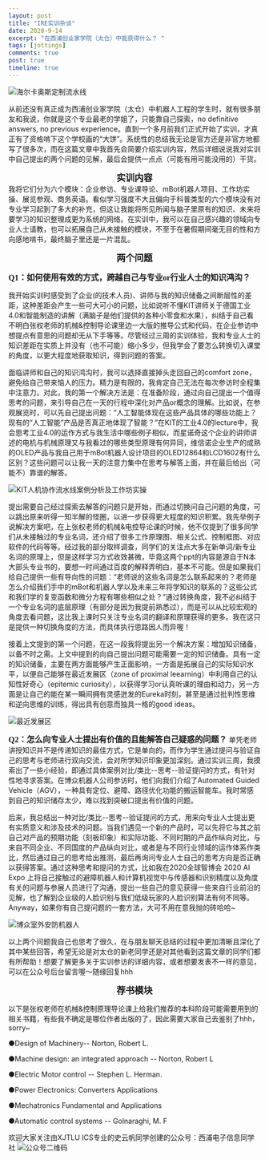 ```yaml
---
layout: post
title: "IRE实训杂谈"
date: 2020-9-14
excerpt: "在西浦创业家学院（太仓）中能获得什么？ "
tags: [jottings]
comments: true
post: true
timeline: true
---
```

![海尔卡奥斯定制流水线](https://raw.githubusercontent.com/SUNRISINGGG/sunrisinggg.github.io/master/assets/img/IRE实训杂谈/海尔卡奥斯中国创造.jpg "海尔卡奥斯定制流水线")

从前还没有真正成为西浦创业家学院（太仓）中机器人工程的学生时，就有很多朋友和我说，你就是这个专业最老的学姐了，只能靠自己探索，no definitive answers, no previous experience。直到一个多月前我们正式开始了实训，才真正有了资格啃下这个学校画的“大饼”。系统性的总结我无论是官方还是非官方地都写了很多次，而在这篇文章中我首先会简要介绍实训内容，然后详细说说我对实训中自己提出的两个问题的见解，最后会提供一点点（可能有用可能没用的）干货。

<b><center><font size="4" face="Segoe Script">实训内容</font></center></b>
我将它们分为六个模块：企业参访、专业课导论、mBot机器人项目、工作坊实操、展览参观、商务英语。看似学习强度不大且偏向于科普类型的六个模块没有对专业学习起到了多大的补充，但这让我能将所见所闻与脑子里原有的知识、未来将要学习的知识整理成更为系统的网络。在实训中，我可以在自己感兴趣的领域向专业人士请教，也可以拓展自己从未接触的模块，不至于在暑假期间毫无目的性和方向感地啃书，最终脑子里还是一片混乱。

<b><center><font size="4" face="Segoe Script">两个问题</font></center></b>

<b><font size="3" face="Segoe Script">Q1：如何使用有效的方式，跨越自己与专业or行业人士的知识鸿沟？</font></b>

我开始实训时感受到了企业(的技术人员)、讲师与我的知识储备之间断层性的差距，这种差距会产生一些可大可小的问题，比如说听不懂KIT讲师关于德国工业4.0和智能制造的讲解（满脑子是他们提供的各种小零食和水果），纠结于自己看不明白张权老师的机械&控制导论课里边一大版的推导公式和代码，在企业参访中想提点有意思的问题却无从下手等等。尽管经过三周的实训体验，我和专业人士的知识差距在实质上并没有（也不可能）缩小多少，但我学会了要怎么转换切入课堂的角度，以更大程度地获取知识，得到问题的答案。

面临讲师和自己的知识鸿沟时，我可以选择直接掉头走回自己的comfort zone，避免给自己带来恼人的压力。精力是有限的，我肯定自己无法在每次参访时全程集中注意力。对此，我的第一个解决方法是：在准备阶段，通过向自己提出一个值得思考的问题，来引导自己在一天的行程中深化对产品or概念的理解。比如说，在参观展览时，可以先自己提出问题：“人工智能体现在这些产品具体的哪些功能上？现有的“人工智能”产品是否真正地体现了智能？”在KIT的工业4.0的lecture中，我会思考工业4.0的运作方式与我生活中哪些例子相似，而星诺奇这个企业的讲师讲述的电机与机械原理又与我看过的哪些类型原理有何异同，维信诺企业生产的成熟的OLED产品与我自己用于mBot机器人设计项目的OLED12864和LCD1602有什么区别？这些问题可以让我一天的注意力集中在思考与解答上面，并在最后给出（可能不）靠谱的解答。

![KIT人机协作流水线案例分析及工作坊实操](https://raw.githubusercontent.com/SUNRISINGGG/sunrisinggg.github.io/master/assets/img/IRE实训杂谈/KIT.jpg "KIT人机协作流水线案例分析及工作坊实操")


提出需要自己经过探索去解答的问题只是开始，而通过切换问自己问题的角度，可以跳出原来听得一知半解的怪圈，以进一步获得更大程度的知识积累。我先举例子说解决方案吧，在上张权老师的机械&电控导论课的时候，他不仅提到了很多同学们从未接触过的专业名词，还介绍了很多工作原理图、相关公式、控制框图、对应软件的代码等等。经过我的部分取样调查，同学们的关注点大多在新单词/新专业名词的原理上，但是这样学习方式收效甚微，毕竟这两个ppt的内容是源自于N本大部头专业书的，要想一时间通过百度的解释弄明白，基本不可能。但是如果我们给自己提供一些有导向性的问题：“老师说的这些名词是怎么联系起来的？老师是怎么介绍我们手中的mBot和机器人学以及未来三年将学知识的联系的？这些公式和我们学的复变函数和微分方程有哪些相似之处？”通过转换角度，我不必纠结于一个专业名词的底层原理（有部分是因为我提前熟悉过），而是可以从比较宏观的角度去看问题，这比我上课时只关注专业名词的翻译和原理获得的更多。我在这只是提供一种切换角度的方法，而具体执行思路因人而异喔！

接着上文提到的第一个问题，在这一段我将提出另一个解决方案：增加知识储备，以备不时之需。上文中提到的向自己提出问题可能需要一定的知识储备。具有一定的知识储备，主要在两方面能够产生正面影响，一方面是拓展自己的实际知识水平，以便自己能够在最近发展区（zone of proximal leearning）中利用自己的认知性好奇心（epitemic curiosity），以获得学习or认真听课的理由和动力，另一方面是让自己的能在某一瞬间拥有灵感迸发的Eureka时刻，甚至是通过批判性思维和逆向思维的训练，得出具有创意而独具一格的good ideas。

![最近发展区](https://raw.githubusercontent.com/SUNRISINGGG/sunrisinggg.github.io/master/assets/img/IRE实训杂谈/最近发展区.jpg "最近发展区")


<b><font size="3" face="Segoe Script">Q2：怎么向专业人士提出有价值的且能解答自己疑惑的问题？</font></b>
单凭老师讲授知识并不是传递知识的最佳方式，它是单向的，而作为学生通过提问与验证自己的思考与老师进行双向交流，会对所学知识印象更加深刻。通过实训三周，我摸索出了一些小经验，即通过具体案例对比/类比--思考--验证提问的方式，有针对性地寻求答案。在博众机器人公司参访时，他们向我们介绍了Automated Guided Vehicle（AGV），一种具有定位、避障、路径优化功能的搬运智能车。我时常感到自己的知识储存太少，难以找到突破口提出有价值的问题。

后来，我总结出一种对比/类比--思考--验证提问的方式，用来向专业人士提出更有实质意义和涉及技术的问题。当我们遇见一个新的产品时，可以先将它与其之前自己对产品的预期功能（刻板印象）和实际功能、不同时期的产品作纵向对比，与来自不同企业、不同国度的产品纵向对比，或者是与不同行业领域的运作体系作类比，然后通过自己的思考给出推测，最后再询问专业人士自己的思考方向是否正确以获得答案。通过这种思考和提问的方式，比如我在2020全球智博会 2020 AI Expo 上将自己接触过的避障机器人和计算机视觉中与传感器和识别精度以及角度有关的问题与参展人员进行了沟通，提出一些自己的意见获得一些来自行业前沿的见解，也了解到企业级的人脸识别与我们低级玩家的人脸识别算法有何不同等。Anyway，如果你有自己提问题的一套方法，大可不用在意我抛的砖哈哈~

![博众室外安防机器人](https://raw.githubusercontent.com/SUNRISINGGG/sunrisinggg.github.io/master/assets/img/IRE实训杂谈/博众机器人.jpg "博众室外安防机器人")


以上两个问题我自己也思考了很久，在与朋友聊天总结的过程中更加清晰且深化了其中某些回答，希望无论是对太仓的新老同学还是对其他看到这篇文章的同学们都有所帮助！想要了解更多关于实训参访的详细内容，或者想要发表不一样的意见，可以在公众号后台留言喔～随缘回复hhh

<b><center><font size="4" face="Segoe Script">荐书模块</font></center></b>
    
以下是张权老师在机械&控制原理导论课上给我们推荐的本科阶段可能需要用到的相关书籍，有些我不确定是哪位作者出版的了，因此需要大家自己去鉴别了hhh，sorry~

●Design of Machinery-- Norton, Robert L.

●Machine design: an integrated approach -- Norton, Robert L

●Electric Motor control -- Stephen   L. Herman.

●Power Electronics: Converters Applications

●Mechatronics Fundamental and Applications

●Automatic control systems -- Golnaraghi, M. F

欢迎大家关注由XJTLU ICS专业的史云帆同学创建的公众号：西浦电子信息同学社
![公众号二维码](https://raw.githubusercontent.com/SUNRISINGGG/sunrisinggg.github.io/master/assets/img/IRE实训杂谈/电子信息同学社二维码.jpg "公众号二维码")
